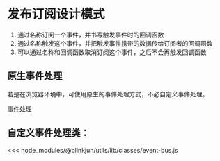 # 发布订阅设计模式

1. 通过名称订阅一个事件，并书写触发事件时的回调函数
2. 通过名称触发这个事件，并把触发事件携带的数据传给订阅者的回调函数
3. 可以通过名称和回调函数取消订阅这个事件，之后不会再触发回调函数

## 原生事件处理

若是在浏览器环境中，可使用原生的事件处理方式，不必自定义事件处理。

[事件处理](../ECMAScript/%E4%BA%8B%E4%BB%B6%E5%A4%84%E7%90%86.md)

## 自定义事件处理类：

<<< node_modules/@blinkjun/utils/lib/classes/event-bus.js


